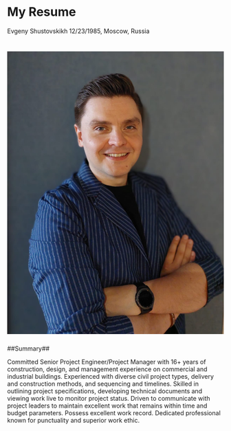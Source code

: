 # My Resume

Evgeny Shustovskikh 
12/23/1985, Moscow, Russia

# ![Foto Evgeny Shustovskikh](Foto.jpeg)

##Summary##

Committed Senior Project Engineer/Project Manager with 16+ years of construction, design, and management experience on commercial and industrial buildings. Experienced with diverse civil project types, delivery and construction methods, and sequencing and timelines.
Skilled in outlining project specifications, developing technical documents and viewing work live to monitor project status. Driven to communicate with project leaders to maintain excellent work that remains within time and budget parameters.
Possess excellent work record. Dedicated professional known for punctuality and superior work ethic.